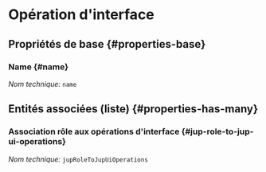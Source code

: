 # Opération d'interface
<!--- THIS FILE IS GENERATED PLEASE DO NOT EDIT IT DIRECTLY --->



## Propriétés de base {#properties-base}

### Name {#name}



*Nom technique:* ```name```




## Entités associées (liste) {#properties-has-many}

### Association rôle aux opérations d'interface {#jup-role-to-jup-ui-operations}



*Nom technique:* ```jupRoleToJupUiOperations```




